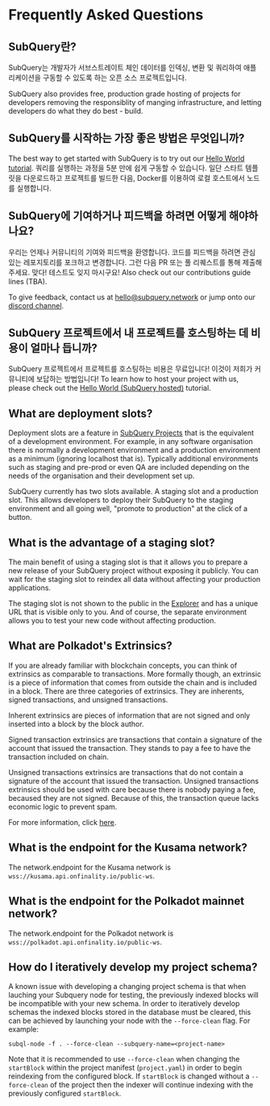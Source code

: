 # Frequently Asked Questions

## SubQuery란?

SubQuery는 개발자가 서브스트레이트 체인 데이터를 인덱싱, 변환 및 쿼리하여 애플리케이션을 구동할 수 있도록 하는 오픈 소스 프로젝트입니다.

SubQuery also provides free, production grade hosting of projects for developers removing the responsiblity of manging infrastructure, and letting developers do what they do best - build.

## SubQuery를 시작하는 가장 좋은 방법은 무엇입니까?

The best way to get started with SubQuery is to try out our [Hello World tutorial](/assets/pdf/Hello_World_Lab.pdf). 쿼리를 실행하는 과정을 5분 만에 쉽게 구동할 수 있습니다. 일단 스타트 템플릿을 다운로드하고 프로젝트를 빌드한 다음, Docker를 이용하여 로컬 호스트에서 노드를 실행합니다.

## SubQuery에 기여하거나 피드백을 하려면 어떻게 해야하나요?

우리는 언제나 커뮤니티의 기여와 피드백을 환영합니다. 코드를 피드백을 하려면 관심 있는 레포지토리를 포크하고 변경합니다. 그런 다음 PR 또는 풀 리퀘스트를 통해 제출해주세요. 맞다! 테스트도 잊지 마시구요! Also check out our contributions guide lines (TBA).

To give feedback, contact us at hello@subquery.network or jump onto our [discord channel](https://discord.com/invite/78zg8aBSMG).

## SubQuery 프로젝트에서 내 프로젝트를 호스팅하는 데 비용이 얼마나 듭니까?

SubQuery 프로젝트에서 프로젝트를 호스팅하는 비용은 무료입니다! 이것이 저희가 커뮤니티에 보답하는 방법입니다! To learn how to host your project with us, please check out the [Hello World (SubQuery hosted)](../run_publish/publish.md) tutorial.

## What are deployment slots?

Deployment slots are a feature in [SubQuery Projects](https://project.subquery.network) that is the equivalent of a development environment. For example, in any software organisation there is normally a development environment and a production environment as a minimum (ignoring localhost that is). Typically additional environments such as staging and pre-prod or even QA are included depending on the needs of the organisation and their development set up.

SubQuery currently has two slots available. A staging slot and a production slot. This allows developers to deploy their SubQuery to the staging environment and all going well, "promote to production" at the click of a button.

## What is the advantage of a staging slot?

The main benefit of using a staging slot is that it allows you to prepare a new release of your SubQuery project without exposing it publicly. You can wait for the staging slot to reindex all data without affecting your production applications.

The staging slot is not shown to the public in the [Explorer](https://explorer.subquery.network/) and has a unique URL that is visible only to you. And of course, the separate environment allows you to test your new code without affecting production.

## What are Polkadot's Extrinsics?

If you are already familiar with blockchain concepts, you can think of extrinsics as comparable to transactions. More formally though, an extrinsic is a piece of information that comes from outside the chain and is included in a block. There are three categories of extrinsics. They are inherents, signed transactions, and unsigned transactions.

Inherent extrinsics are pieces of information that are not signed and only inserted into a block by the block author.

Signed transaction extrinsics are transactions that contain a signature of the account that issued the transaction. They stands to pay a fee to have the transaction included on chain.

Unsigned transactions extrinsics are transactions that do not contain a signature of the account that issued the transaction. Unsigned transactions extrinsics should be used with care because there is nobody paying a fee, becaused they are not signed. Because of this, the transaction queue lacks economic logic to prevent spam.

For more information, click [here](https://substrate.dev/docs/en/knowledgebase/learn-substrate/extrinsics).

## What is the endpoint for the Kusama network?

The network.endpoint for the Kusama network is `wss://kusama.api.onfinality.io/public-ws`.

## What is the endpoint for the Polkadot mainnet network?

The network.endpoint for the Polkadot network is `wss://polkadot.api.onfinality.io/public-ws`.

## How do I iteratively develop my project schema?

A known issue with developing a changing project schema is that when lauching your Subquery node for testing, the previously indexed blocks will be incompatible with your new schema. In order to iteratively develop schemas the indexed blocks stored in the database must be cleared, this can be achieved by launching your node with the `--force-clean` flag. For example:

```shell
subql-node -f . --force-clean --subquery-name=<project-name>
```

Note that it is recommended to use `--force-clean` when changing the `startBlock` within the project manifest (`project.yaml`) in order to begin reindexing from the configured block. If `startBlock` is changed without a `--force-clean` of the project then the indexer will continue indexing with the previously configured `startBlock`.

